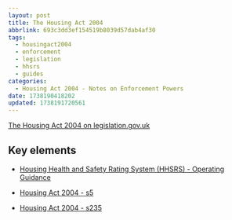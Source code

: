 ```yaml
---
layout: post
title: The Housing Act 2004
abbrlink: 693c3dd3ef154519b8039d57dab4af30
tags:
  - housingact2004
  - enforcement
  - legislation
  - hhsrs
  - guides
categories:
  - Housing Act 2004 - Notes on Enforcement Powers
date: 1738190418202
updated: 1738191720561
---
```


[The Housing Act 2004 on legislation.gov.uk](https://www.legislation.gov.uk/ukpga/2004/34/part/1)

## Key elements

- [Housing Health and Safety Rating System (HHSRS) - Operating Guidance](/p/a0133a905a164442aed30cda3e320eb8)

- [Housing Act 2004 - s5](/p/8e8672f9dcfe419bb4dd29d265e70967)

- [Housing Act 2004 - s235](/p/eaac57e1dd734908aded6ee2d4e38827)
